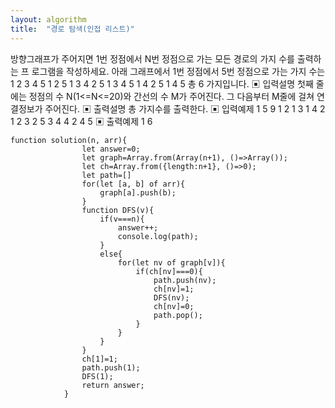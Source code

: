 ```yaml
---
layout: algorithm
title:  "경로 탐색(인접 리스트)"
---
```


방향그래프가 주어지면 1번 정점에서 N번 정점으로 가는 모든 경로의 가지 수를 출력하는 프
로그램을 작성하세요. 아래 그래프에서 1번 정점에서 5번 정점으로 가는 가지 수는
1 2 3 4 5
1 2 5
1 3 4 2 5
1 3 4 5
1 4 2 5
1 4 5
총 6 가지입니다.
▣ 입력설명
첫째 줄에는 정점의 수 N(1<=N<=20)와 간선의 수 M가 주어진다. 그 다음부터 M줄에 걸쳐 연
결정보가 주어진다.
▣ 출력설명
총 가지수를 출력한다.
▣ 입력예제 1
5 9
1 2
1 3
1 4
2 1
2 3
2 5
3 4
4 2
4 5
▣ 출력예제 1
6

```
function solution(n, arr){  
                let answer=0;
                let graph=Array.from(Array(n+1), ()=>Array());
                let ch=Array.from({length:n+1}, ()=>0);
                let path=[]
                for(let [a, b] of arr){
                    graph[a].push(b);
                }
                function DFS(v){
                    if(v===n){
                        answer++;
                        console.log(path);
                    }
                    else{
                        for(let nv of graph[v]){
                            if(ch[nv]===0){
                                path.push(nv);
                                ch[nv]=1;
                                DFS(nv);
                                ch[nv]=0;
                                path.pop();
                            }
                        }
                    }
                }
                ch[1]=1;
                path.push(1);
                DFS(1);
                return answer;
            }
```
